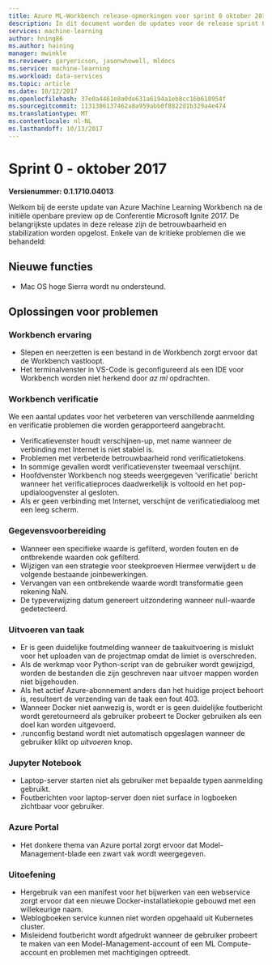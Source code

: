 ```yaml
---
title: Azure ML-Workbench release-opmerkingen voor sprint 0 oktober 2017
description: In dit document worden de updates voor de release sprint 0 van Azure ML
services: machine-learning
author: hning86
ms.author: haining
manager: mwinkle
ms.reviewer: garyericson, jasonwhowell, mldocs
ms.service: machine-learning
ms.workload: data-services
ms.topic: article
ms.date: 10/12/2017
ms.openlocfilehash: 37e0a4461e8a0de631a6194a1eb8cc16b610954f
ms.sourcegitcommit: 1131386137462a8a959abb0f8822d1b329a4e474
ms.translationtype: MT
ms.contentlocale: nl-NL
ms.lasthandoff: 10/13/2017
---
```

# <a name="sprint-0---october-2017"></a>Sprint 0 - oktober 2017 

**Versienummer: 0.1.1710.04013**

Welkom bij de eerste update van Azure Machine Learning Workbench na de initiële openbare preview op de Conferentie Microsoft Ignite 2017. De belangrijkste updates in deze release zijn de betrouwbaarheid en stabilization worden opgelost.  Enkele van de kritieke problemen die we behandeld:

## <a name="new-features"></a>Nieuwe functies
- Mac OS hoge Sierra wordt nu ondersteund.

## <a name="bug-fixes"></a>Oplossingen voor problemen
### <a name="workbench-experience"></a>Workbench ervaring
- Slepen en neerzetten is een bestand in de Workbench zorgt ervoor dat de Workbench vastloopt.
- Het terminalvenster in VS-Code is geconfigureerd als een IDE voor Workbench worden niet herkend door _az ml_ opdrachten.

### <a name="workbench-authentication"></a>Workbench verificatie
We een aantal updates voor het verbeteren van verschillende aanmelding en verificatie problemen die worden gerapporteerd aangebracht.
- Verificatievenster houdt verschijnen-up, met name wanneer de verbinding met Internet is niet stabiel is.
- Problemen met verbeterde betrouwbaarheid rond verificatietokens.
- In sommige gevallen wordt verificatievenster tweemaal verschijnt.
- Hoofdvenster Workbench nog steeds weergegeven 'verificatie' bericht wanneer het verificatieproces daadwerkelijk is voltooid en het pop-updialoogvenster al gesloten.
- Als er geen verbinding met Internet, verschijnt de verificatiedialoog met een leeg scherm.

### <a name="data-preparation"></a>Gegevensvoorbereiding 
- Wanneer een specifieke waarde is gefilterd, worden fouten en de ontbrekende waarden ook gefilterd.
- Wijzigen van een strategie voor steekproeven Hiermee verwijdert u de volgende bestaande joinbewerkingen.
- Vervangen van een ontbrekende waarde wordt transformatie geen rekening NaN.
- De typeverwijzing datum genereert uitzondering wanneer null-waarde gedetecteerd.

### <a name="job-execution"></a>Uitvoeren van taak
- Er is geen duidelijke foutmelding wanneer de taakuitvoering is mislukt voor het uploaden van de projectmap omdat de limiet is overschreden.
- Als de werkmap voor Python-script van de gebruiker wordt gewijzigd, worden de bestanden die zijn geschreven naar uitvoer mappen worden niet bijgehouden. 
- Als het actief Azure-abonnement anders dan het huidige project behoort is, resulteert de verzending van de taak een fout 403.
- Wanneer Docker niet aanwezig is, wordt er is geen duidelijke foutbericht wordt geretourneerd als gebruiker probeert te Docker gebruiken als een doel kan worden uitgevoerd.
- .runconfig bestand wordt niet automatisch opgeslagen wanneer de gebruiker klikt op _uitvoeren_ knop.

### <a name="jupyter-notebook"></a>Jupyter Notebook
- Laptop-server starten niet als gebruiker met bepaalde typen aanmelding gebruikt.
- Foutberichten voor laptop-server doen niet surface in logboeken zichtbaar voor gebruiker.

### <a name="azure-portal"></a>Azure Portal
- Het donkere thema van Azure portal zorgt ervoor dat Model-Management-blade een zwart vak wordt weergegeven.

### <a name="operationalization"></a>Uitoefening
- Hergebruik van een manifest voor het bijwerken van een webservice zorgt ervoor dat een nieuwe Docker-installatiekopie gebouwd met een willekeurige naam.
- Weblogboeken service kunnen niet worden opgehaald uit Kubernetes cluster.
- Misleidend foutbericht wordt afgedrukt wanneer de gebruiker probeert te maken van een Model-Management-account of een ML Compute-account en problemen met machtigingen optreedt.
